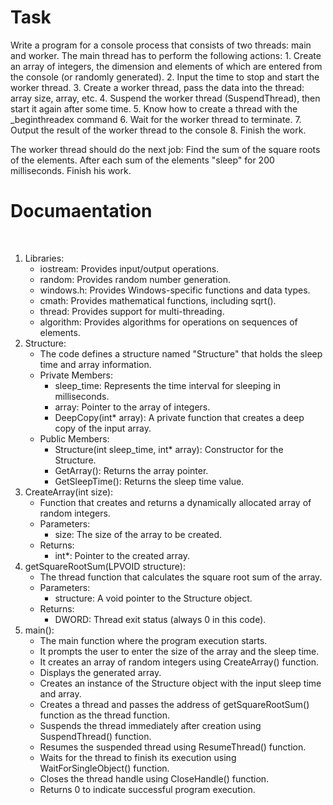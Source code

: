 # Task

Write a program for a console process that consists of two threads: main and worker.
The main thread has to perform the following actions:
1\. Create an array of integers\, the dimension and elements of which are entered from the console \(or randomly generated\)\.
2\. Input the time to stop and start the worker thread\.
3\. Create a worker thread\, pass the data into the thread: array size\, array\, etc\.
4\. Suspend the worker thread \(SuspendThread\)\, then start it again after some time\.
5\. Know how to create a thread with the \_beginthreadex command
6\. Wait for the worker thread to terminate\.
7\. Output the result of the worker thread to the console
8\. Finish the work\.

The worker thread should do the next job:
Find the sum of the square roots of the elements. After each sum of the elements "sleep" for 200 milliseconds. Finish his work.

# Documaentation
<br>

1. Libraries:
    * iostream: Provides input/output operations.
    * random: Provides random number generation.
    * windows.h: Provides Windows-specific functions and data types.
    * cmath: Provides mathematical functions, including sqrt().
    * thread: Provides support for multi-threading.
    * algorithm: Provides algorithms for operations on sequences of elements.
2. Structure:
    * The code defines a structure named "Structure" that holds the sleep time and array information.
    * Private Members:
        * sleep\_time: Represents the time interval for sleeping in milliseconds.
        * array: Pointer to the array of integers.
        * DeepCopy(int\* array): A private function that creates a deep copy of the input array.
    * Public Members:
        * Structure(int sleep\_time, int\* array): Constructor for the Structure.
        * GetArray(): Returns the array pointer.
        * GetSleepTime(): Returns the sleep time value.
3. CreateArray(int size):
    * Function that creates and returns a dynamically allocated array of random integers.
    * Parameters:
        * size: The size of the array to be created.
    * Returns:
        * int\*: Pointer to the created array.
4. getSquareRootSum(LPVOID structure):
    * The thread function that calculates the square root sum of the array.
    * Parameters:
        * structure: A void pointer to the Structure object.
    * Returns:
        * DWORD: Thread exit status (always 0 in this code).
5. main():
    * The main function where the program execution starts.
    * It prompts the user to enter the size of the array and the sleep time.
    * It creates an array of random integers using CreateArray() function.
    * Displays the generated array.
    * Creates an instance of the Structure object with the input sleep time and array.
    * Creates a thread and passes the address of getSquareRootSum() function as the thread function.
    * Suspends the thread immediately after creation using SuspendThread() function.
    * Resumes the suspended thread using ResumeThread() function.
    * Waits for the thread to finish its execution using WaitForSingleObject() function.
    * Closes the thread handle using CloseHandle() function.
    * Returns 0 to indicate successful program execution.